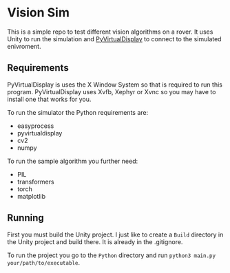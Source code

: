 # Vision Sim

This is a simple repo to test different vision algorithms on a rover.
It uses Unity to run the simulation and [PyVirtualDisplay](https://github.com/ponty/PyVirtualDisplay) to connect to the simulated enivroment.

## Requirements

PyVirtualDisplay is uses the X Window System so that is required to run this program.
PyVirtualDisplay uses Xvfb, Xephyr or Xvnc so you may have to install one that works for you.

To run the simulator the Python requirements are:
 - easyprocess
 - pyvirtualdisplay
 - cv2
 - numpy

To run the sample algorithm you further need:
 - PIL
 - transformers
 - torch
 - matplotlib

## Running

First you must build the Unity project. I just like to create a ```Build``` directory in the Unity project and build there. It is already in the .gitignore.

To run the project you go to the ```Python``` directory and run ```python3 main.py your/path/to/executable```.
